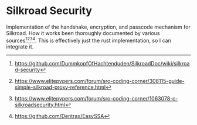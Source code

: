# Silkroad Security

Implementation of the handshake, encryption, and passcode mechanism for Silkroad. How it works been thoroughly
documented by various sources[^1][^2][^3][^4]. This is effectively just the rust implementation, so I can integrate it.

[^1]: https://github.com/DummkopfOfHachtenduden/SilkroadDoc/wiki/silkroad-security

[^2]: https://www.elitepvpers.com/forum/sro-coding-corner/308115-guide-simple-silkroad-proxy-reference.html

[^3]: https://www.elitepvpers.com/forum/sro-coding-corner/1063078-c-silkroadsecurity.html

[^4]: https://github.com/Dentrax/EasySSA